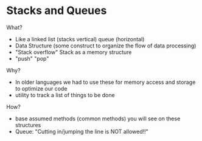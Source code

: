 # Stacks and Queues

What?

- Like a linked list (stacks vertical) queue (horizontal)
- Data Structure (some construct to organize the flow of data processing)
- "Stack overflow" Stack as a memory structure
- "push" "pop"

Why?

- In older languages we had to use these for memory access and storage to optimize our code
- utility to track a list of things to be done

How?

- base assumed methods (common methods) you will see on these structures
- Queue: "Cutting in/jumping the line is NOT allowed!!"